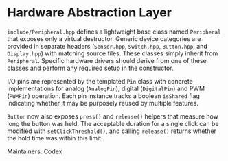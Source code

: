 # Hardware Abstraction Layer

`include/Peripheral.hpp` defines a lightweight base class named `Peripheral` that exposes
only a virtual destructor. Generic device categories are provided in separate headers
(`Sensor.hpp`, `Switch.hpp`, `Button.hpp`, and `Display.hpp`) with matching
source files. These classes simply inherit from `Peripheral`. Specific hardware drivers
should derive from one of these classes and perform any required setup in the constructor.

I/O pins are represented by the templated `Pin` class with concrete implementations for
analog (`AnalogPin`), digital (`DigitalPin`) and PWM (`PWMPin`) operation. Each
pin instance tracks a boolean `isShared` flag indicating whether it may be
purposely reused by multiple features.

`Button` now also exposes `press()` and `release()` helpers that measure how long
the button was held. The acceptable duration for a single click can be modified
with `setClickThreshold()`, and calling `release()` returns whether the hold time
was within this limit.

Maintainers: Codex
